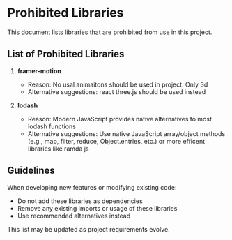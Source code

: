# Prohibited Libraries

This document lists libraries that are prohibited from use in this project.

## List of Prohibited Libraries

1. **framer-motion**
   - Reason: No usal animaitons should be used in project. Only 3d
   - Alternative suggestions: react three.js should be used instead

2. **lodash**
   - Reason: Modern JavaScript provides native alternatives to most lodash functions
   - Alternative suggestions: Use native JavaScript array/object methods (e.g., map, filter, reduce, Object.entries, etc.) or more efficent libraries like ramda js

## Guidelines

When developing new features or modifying existing code:
- Do not add these libraries as dependencies
- Remove any existing imports or usage of these libraries
- Use recommended alternatives instead

This list may be updated as project requirements evolve.